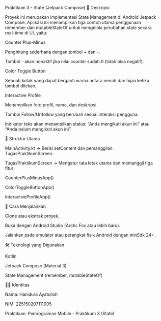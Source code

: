 Praktikum 3 - State (Jetpack Compose)
📌 Deskripsi

Proyek ini merupakan implementasi State Management di Android Jetpack Compose.
Aplikasi ini menampilkan tiga contoh utama penggunaan remember dan mutableStateOf untuk mengelola perubahan state secara real-time di UI, yaitu:

Counter Plus-Minus

Penghitung sederhana dengan tombol + dan -.

Tombol - akan nonaktif jika nilai counter sudah 0 (tidak bisa negatif).

Color Toggle Button

Sebuah kotak yang dapat berganti warna antara merah dan hijau ketika tombol ditekan.

Interactive Profile

Menampilkan foto profil, nama, dan deskripsi.

Tombol Follow/Unfollow yang berubah sesuai interaksi pengguna.

Indikator teks akan menampilkan status: “Anda mengikuti akun ini” atau “Anda belum mengikuti akun ini”.

📂 Struktur Utama

MainActivity.kt → Berisi setContent dan pemanggilan TugasPraktikumScreen.

TugasPraktikumScreen → Mengatur tata letak utama dan memanggil tiga fitur:

CounterPlusMinusApp()

ColorToggleButtonApp()

InteractiveProfileApp()

🚀 Cara Menjalankan

Clone atau ekstrak proyek.

Buka dengan Android Studio (Arctic Fox atau lebih baru).

Jalankan pada emulator atau perangkat fisik Android dengan minSdk 24+.

🛠️ Teknologi yang Digunakan

Kotlin

Jetpack Compose (Material 3)

State Management (remember, mutableStateOf)

👨‍💻 Identitas

Nama: Hanidura Ayatulloh

NIM: 225150207111005

Praktikum: Pemrograman Mobile - Praktikum 3 (State)
